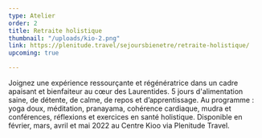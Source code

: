 ```yaml
---
type: Atelier
order: 2
title: Retraite holistique
thumbnail: "/uploads/kio-2.png"
link: https://plenitude.travel/sejoursbienetre/retraite-holistique/
upcoming: true

---
```

Joignez une expérience ressourçante et régénératrice dans un cadre apaisant et bienfaiteur au cœur des Laurentides. 5 jours d'alimentation saine, de détente, de calme, de repos et d’apprentissage. Au programme : yoga doux, méditation, pranayama, cohérence cardiaque, mudra et conférences, réflexions et exercices en santé holistique. Disponible en février, mars, avril et mai 2022 au Centre Kioo via Plenitude Travel.